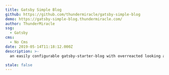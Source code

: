 ```yaml
---
title: Gatsby Simple Blog
github: https://github.com/thundermiracle/gatsby-simple-blog
demo: https://gatsby-simple-blog.thundermiracle.com/
author: ThunderMiracle
ssg:
  - Gatsby
cms:
  - No Cms
date: 2019-05-14T11:18:12.000Z
description: >-
  an easily configurable gatsby-starter-blog with overreacted looking and tags, breadcrumbs, disqus, i18n, eslint supported

stale: false
---
```

